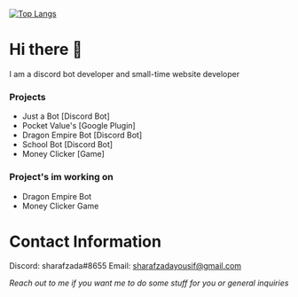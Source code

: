 [![Top Langs](https://github-readme-stats.vercel.app/api/top-langs/?username=sharaalt&hide_progress=true)](https://github.com/anuraghazra/github-readme-stats)


# Hi there 👋
I am a discord bot developer and small-time website developer

### Projects
* Just a Bot [Discord Bot]
* Pocket Value's [Google Plugin]
* Dragon Empire Bot [Discord Bot]
* School Bot [Discord Bot]
* Money Clicker [Game]

### Project's im working on
* Dragon Empire Bot
* Money Clicker Game

# Contact Information
Discord: sharafzada#8655
Email: sharafzadayousif@gmail.com

*Reach out to me if you want me to do some stuff for you or general inquiries*
